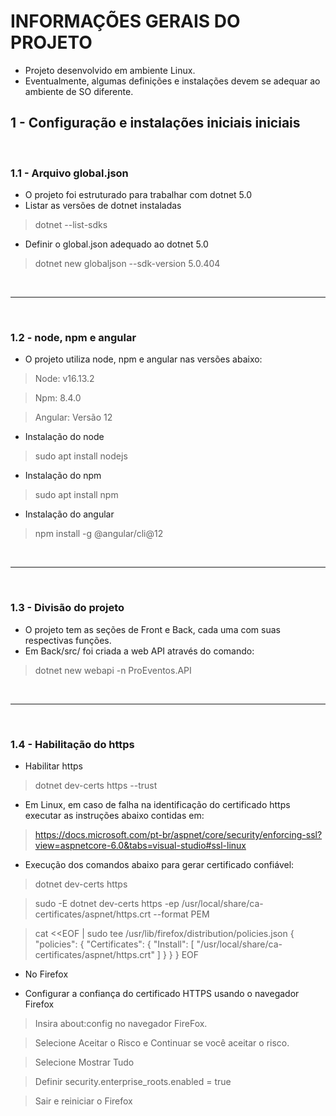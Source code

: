 # INFORMAÇÕES GERAIS DO PROJETO

- Projeto desenvolvido em ambiente Linux.
- Eventualmente, algumas definições e instalações devem se adequar ao ambiente de SO diferente.

## 1 - Configuração e instalações iniciais iniciais
<br>

### 1.1 - Arquivo global.json
- O projeto foi estruturado para trabalhar com dotnet 5.0
- Listar as versões de dotnet instaladas
> dotnet --list-sdks

- Definir o global.json adequado ao dotnet 5.0
> dotnet new globaljson --sdk-version 5.0.404 

<br><hr><br>

### 1.2 - node, npm e angular
- O projeto utiliza node, npm e angular nas versões abaixo:
> Node: v16.13.2

> Npm: 8.4.0

> Angular: Versão 12

- Instalação do node
> sudo apt install nodejs

- Instalação do npm
> sudo apt install npm

- Instalação do angular
> npm install -g @angular/cli@12

<br><hr><br>

### 1.3 - Divisão do projeto
- O projeto tem as seções de Front e Back, cada uma com suas respectivas funções.
- Em Back/src/ foi criada a web API através do comando:
> dotnet new webapi -n ProEventos.API


<br><hr><br>

### 1.4 - Habilitação do https

- Habilitar https
> dotnet dev-certs https --trust

- Em Linux, em caso de falha na identificação do certificado https executar as instruções abaixo contidas em:
> https://docs.microsoft.com/pt-br/aspnet/core/security/enforcing-ssl?view=aspnetcore-6.0&tabs=visual-studio#ssl-linux


- Execução dos comandos abaixo para gerar certificado confiável:
> dotnet dev-certs https 

> sudo -E dotnet dev-certs https -ep /usr/local/share/ca-certificates/aspnet/https.crt --format PEM 

> cat <<EOF | sudo tee /usr/lib/firefox/distribution/policies.json
> {
>     "policies": {
>         "Certificates": {
>             "Install": [
>                 "/usr/local/share/ca-certificates/aspnet/https.crt"
>             ]
>         }
>     }
> }
> EOF

- No Firefox
* Configurar a confiança do certificado HTTPS usando o navegador Firefox

> Insira about:config no navegador FireFox.

>   Selecione Aceitar o Risco e Continuar se você aceitar o risco.

>   Selecione Mostrar Tudo

>   Definir security.enterprise_roots.enabled = true

>   Sair e reiniciar o Firefox

